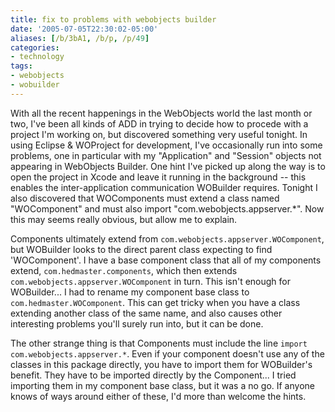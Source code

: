 ```yaml
---
title: fix to problems with webobjects builder
date: '2005-07-05T22:30:02-05:00'
aliases: [/b/3bA1, /b/p, /p/49]
categories:
- technology
tags:
- webobjects
- wobuilder
---
```

With all the recent happenings in the WebObjects world the last month or two, I've been all kinds of ADD in trying to
decide how to procede with a project I'm working on, but discovered something very useful tonight.  In using Eclipse &
WOProject for development, I've occasionally run into some problems, one in particular with my "Application" and
"Session" objects not appearing in WebObjects Builder.  One hint I've picked up along the way is to open the project in
Xcode and leave it running in the background -- this enables the inter-application communication WOBuilder requires.
Tonight I also discovered that WOComponents must extend a class named "WOComponent" and must also import
"com.webobjects.appserver.\*".  Now this may seems really obvious, but allow me to explain.

Components ultimately extend from `com.webobjects.appserver.WOComponent`, but WOBuilder looks to the direct parent class
expecting to find 'WOComponent'.  I have a base component class that all of my components extend,
`com.hedmaster.components`, which then extends `com.webobjects.appserver.WOComponent` in turn.  This isn't enough for
WOBuilder... I had to rename my component base class to `com.hedmaster.WOComponent`.  This can get tricky when you have
a class extending another class of the same name, and also causes other interesting problems you'll surely run into, but
it can be done.

The other strange thing is that Components must include the line `import com.webobjects.appserver.*`.  Even if your
component doesn't use any of the classes in this package directly, you have to import them for WOBuilder's benefit.
They have to be imported directly by the Component... I tried importing them in my component base class, but it was a no
go.  If anyone knows of ways around either of these, I'd more than welcome the hints.
